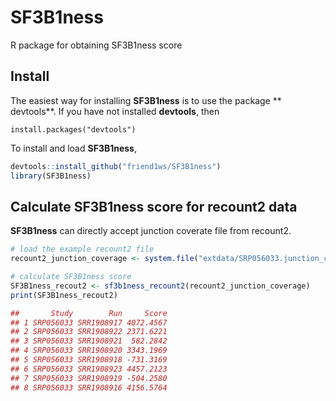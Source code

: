 # SF3B1ness
R package for obtaining SF3B1ness score

## Install 

The easiest way for installing **SF3B1ness** is to use the package ** devtools**.
If you have not installed **devtools**, then
```
install.packages("devtools")
```

To install and load **SF3B1ness**,
```R
devtools::install_github("friend1ws/SF3B1ness")
library(SF3B1ness)
```

## Calculate SF3B1ness score for recount2 data

**SF3B1ness** can directly accept junction coverate file from recount2.
```R
# load the example recount2 file
recount2_junction_coverage <- system.file("extdata/SRP056033.junction_coverage.tsv.gz", package="SF3B1ness")

# calculate SF3B1ness score
SF3B1ness_recout2 <- sf3b1ness_recount2(recount2_junction_coverage)
print(SF3B1ness_recout2)
```

```R
##       Study        Run     Score
## 1 SRP056033 SRR1908917 4072.4567
## 2 SRP056033 SRR1908922 2371.6221
## 3 SRP056033 SRR1908921  582.2842
## 4 SRP056033 SRR1908920 3343.1969
## 5 SRP056033 SRR1908918 -731.3169
## 6 SRP056033 SRR1908923 4457.2123
## 7 SRP056033 SRR1908919 -504.2580
## 8 SRP056033 SRR1908916 4156.5764
```
